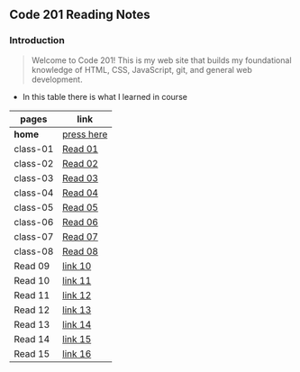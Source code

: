 ## Code 201 Reading Notes

### Introduction

> Welcome to Code 201! This is my web site  that builds my  foundational knowledge of HTML, CSS, JavaScript, git, and general web development.


* In this table there is what I learned in course 

pages  |  link
---------- | ---------
 **home**  | [press here](https://mustafahamdanah.github.io/reading-notes/)
 class-01  | [Read 01](https://mustafahamdanah.github.io/reading-notes/class-01)
 class-02  | [Read 02](https://mustafahamdanah.github.io/reading-notes/class-02)
 class-03 | [Read 03](https://mustafahamdanah.github.io/reading-notes/class-03)
 class-04 | [Read 04](https://mustafahamdanah.github.io/reading-notes/class-04)
 class-05 | [Read 05](https://mustafahamdanah.github.io/reading-notes/class-05)
 class-06 | [Read 06](https://mustafahamdanah.github.io/reading-notes/class-06)
 class-07 | [Read 07](https://mustafahamdanah.github.io/reading-notes/class-07)
 class-08 | [Read 08]()
 Read 09 | [link 10]()
 Read 10 | [link 11]()
 Read 11 | [link 12]()
 Read 12 | [link 13]()
 Read 13 | [link 14]()
 Read 14 | [link 15]()
 Read 15 | [link 16]()

